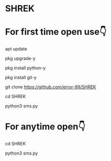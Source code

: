 # SHREK

# For first time open use👇
apt update

pkg upgrade-y

pkg install python-y

pkg install git-y

git clone https://github.com/error-99/SHREK

cd SHREK

python3 sms.py

# For anytime open👇
cd SHREK

python3 sms.py




